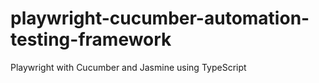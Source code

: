 # playwright-cucumber-automation-testing-framework
Playwright with Cucumber and Jasmine using TypeScript
